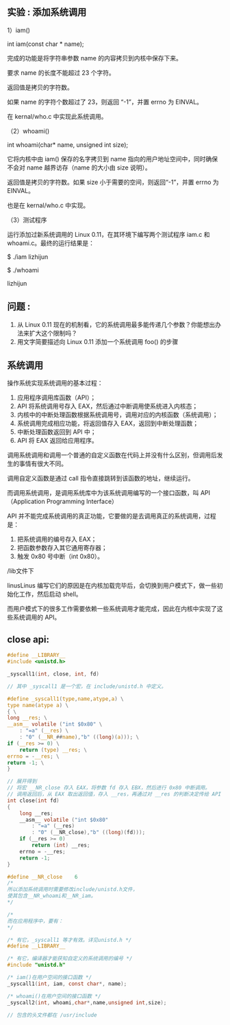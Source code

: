## 实验 : 添加系统调用

1）iam()

int iam(const char * name);

完成的功能是将字符串参数 name 的内容拷贝到内核中保存下来。

要求 name 的长度不能超过 23 个字符。

返回值是拷贝的字符数。

如果 name 的字符个数超过了 23，则返回 “-1”，并置 errno 为 EINVAL。

在 kernal/who.c 中实现此系统调用。

（2）whoami()

int whoami(char* name, unsigned int size);

它将内核中由 iam() 保存的名字拷贝到 name 指向的用户地址空间中，同时确保不会对 name 越界访存（name 的大小由 size 说明）。

返回值是拷贝的字符数。如果 size 小于需要的空间，则返回“-1”，并置 errno 为 EINVAL。

也是在 kernal/who.c 中实现。

（3）测试程序

运行添加过新系统调用的 Linux 0.11，在其环境下编写两个测试程序 iam.c 和 whoami.c。最终的运行结果是：

$ ./iam lizhijun

$ ./whoami

lizhijun

## 问题 : 

1. 从 Linux 0.11 现在的机制看，它的系统调用最多能传递几个参数？你能想出办法来扩大这个限制吗？
2. 用文字简要描述向 Linux 0.11 添加一个系统调用 foo() 的步骤

## 系统调用

操作系统实现系统调用的基本过程：

1. 应用程序调用库函数（API）；
2. API 将系统调用号存入 EAX，然后通过中断调用使系统进入内核态；
3. 内核中的中断处理函数根据系统调用号，调用对应的内核函数（系统调用）；
4. 系统调用完成相应功能，将返回值存入 EAX，返回到中断处理函数；
5. 中断处理函数返回到 API 中；
6. API 将 EAX 返回给应用程序。
 
调用系统调用和调用一个普通的自定义函数在代码上并没有什么区别，但调用后发生的事情有很大不同。

调用自定义函数是通过 call 指令直接跳转到该函数的地址，继续运行。

而调用系统调用，是调用系统库中为该系统调用编写的一个接口函数，叫 API（Application Programming Interface）

API 并不能完成系统调用的真正功能，它要做的是去调用真正的系统调用，过程是：

1. 把系统调用的编号存入 EAX；
2. 把函数参数存入其它通用寄存器；
3. 触发 0x80 号中断（int 0x80）。

/lib文件下

linusLinus 编写它们的原因是在内核加载完毕后，会切换到用户模式下，做一些初始化工作，然后启动 shell。

而用户模式下的很多工作需要依赖一些系统调用才能完成，因此在内核中实现了这些系统调用的 API。

## close api: 

```c 
#define __LIBRARY__
#include <unistd.h>

_syscall1(int, close, int, fd)

```

```c 
// 其中 _syscall1 是一个宏，在 include/unistd.h 中定义。

#define _syscall1(type,name,atype,a) \
type name(atype a) \
{ \
long __res; \
__asm__ volatile ("int $0x80" \
    : "=a" (__res) \
    : "0" (__NR_##name),"b" ((long)(a))); \
if (__res >= 0) \
    return (type) __res; \
errno = -__res; \
return -1; \
}
```

```c 
// 展开得到
// 将宏 __NR_close 存入 EAX，将参数 fd 存入 EBX，然后进行 0x80 中断调用。
// 调用返回后，从 EAX 取出返回值，存入 __res，再通过对 __res 的判断决定传给 API 的调用者什么样的返回值。
int close(int fd)
{
    long __res;
    __asm__ volatile ("int $0x80"
        : "=a" (__res)
        : "0" (__NR_close),"b" ((long)(fd)));
    if (__res >= 0)
        return (int) __res;
    errno = -__res;
    return -1;
}

```

```c
#define __NR_close    6
/*
所以添加系统调用时需要修改include/unistd.h文件，
使其包含__NR_whoami和__NR_iam。
*/ 
```

```c 
/*
而在应用程序中，要有：
*/

/* 有它，_syscall1 等才有效。详见unistd.h */
#define __LIBRARY__

/* 有它，编译器才能获知自定义的系统调用的编号 */
#include "unistd.h"

/* iam()在用户空间的接口函数 */
_syscall1(int, iam, const char*, name);

/* whoami()在用户空间的接口函数 */
_syscall2(int, whoami,char*,name,unsigned int,size);

// 包含的头文件都在 /usr/include
```


